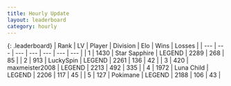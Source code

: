```yaml
---
title: Hourly Update
layout: leaderboard
category: hourly
---
```


{: .leaderboard}
| Rank | LV | Player | Division | Elo | Wins | Losses |
| --- | --- | --- | --- | --- | --- | --- |
| <span data-change="0">1</span> | 1430 | <span title="ID: 315148">Star Sapphire</span> | LEGEND | <span data-change="0">2289</span> | <span data-change="0">268</span> | <span data-change="0">85</span> |
| <span data-change="0">2</span> | 913 | <span title="ID: 498412">LuckySpin</span> | LEGEND | <span data-change="0">2261</span> | <span data-change="0">136</span> | <span data-change="0">42</span> |
| <span data-change="0">3</span> | 420 | <span title="ID: 410122">maxmeister2008</span> | LEGEND | <span data-change="0">2213</span> | <span data-change="0">492</span> | <span data-change="0">335</span> |
| <span data-change="0">4</span> | 1972 | <span title="ID: 164871">Luna Child</span> | LEGEND | <span data-change="0">2206</span> | <span data-change="0">117</span> | <span data-change="0">45</span> |
| <span data-change="0">5</span> | 127 | <span title="ID: 512752">Pokimane</span> | LEGEND | <span data-change="4">2188</span> | <span data-change="1">106</span> | <span data-change="0">43</span> |